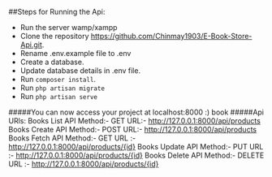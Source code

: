 ##Steps for Running the Api:
- Run the server wamp/xampp
- Clone the repository https://github.com/Chinmay1903/E-Book-Store-Api.git.
- Rename .env.example file to .env 
- Create a database.
- Update database details in .env file.
- Run `composer install`.
- Run `php artisan migrate`
- Run `php artisan serve`

#####You can now access your project at localhost:8000 :)
book
#####Api URls:
Books List API
Method:- GET
URL:- http://127.0.0.1:8000/api/products
Books Create API
Method:- POST
URL:- http://127.0.0.1:8000/api/products
Books Fetch API
Method:- GET
URL :- http://127.0.0.1:8000/api/products/{id}
Books Update API
Method:- PUT
URL :- http://127.0.0.1:8000/api/products/{id}
Books Delete API
Method:- DELETE
URL :- http://127.0.0.1:8000/api/products/{id}
